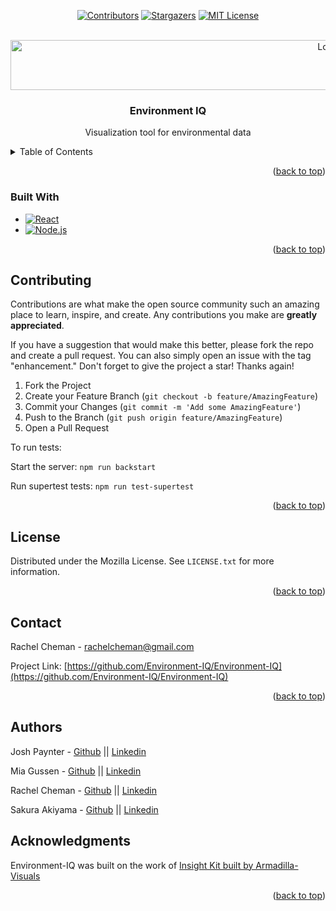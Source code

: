 <!-- Readme template from https://github.com/othneildrew/Best-README-Template/blob/master/BLANK_README.md-->

<a name="readmeTop"></a>

<!--
*** I'm using markdown "reference style" links for readability.
*** Reference links are enclosed in brackets [ ] instead of parentheses ( ).
*** See the bottom of this document for the declaration of the reference variables
*** for contributors-url, forks-url, etc. This is an optional, concise syntax you may use.
*** https://www.markdownguide.org/basic-syntax/#reference-style-links
-->

<div align='center'>

<!-- PROJECT SHIELDS -->

[![Contributors][contributors-shield]][contributors-url]
[![Stargazers][stars-shield]][stars-url]
[![MIT License][license-shield]][license-url]

</div>

<!-- PROJECT LOGO -->
<br />
<div align="center">
  <a href="https://github.com/Environment-IQ/Environment-IQ">
    <img src="https://i.imgur.com/mrT2pHx.png" alt="Logo" width="1000" height="80">
  </a>

<h3 align="center">Environment IQ</h3>

  <p align="center">
    Visualization tool for environmental data
    <br />
</div>

<!-- TABLE OF CONTENTS -->
<details>
  <summary>Table of Contents</summary>
  <ol>
    <li><a href="#built-with">Built With</a></li>
    <li><a href="#contributing">Contributing</a></li>
    <li><a href="#license">License</a></li>
    <li><a href="#contact">Contact</a></li>
    <li><a href="#authors">Authors</a></li>
    <li><a href="#acknowledgments">Acknowledgments</a></li>

  </ol>
</details>

<p align="right">(<a href="#readmeTop">back to top</a>)</p>

### Built With

- [![React][react.js]][react-url]
- [![Node.js][node.js]][node-url]

<p align="right">(<a href="#readmeTop">back to top</a>)</p>

<!-- CONTRIBUTING -->

## Contributing

Contributions are what make the open source community such an amazing place to learn, inspire, and create. Any contributions you make are **greatly appreciated**.

If you have a suggestion that would make this better, please fork the repo and create a pull request. You can also simply open an issue with the tag "enhancement."
Don't forget to give the project a star! Thanks again!

1. Fork the Project
2. Create your Feature Branch (`git checkout -b feature/AmazingFeature`)
3. Commit your Changes (`git commit -m 'Add some AmazingFeature'`)
4. Push to the Branch (`git push origin feature/AmazingFeature`)
5. Open a Pull Request

To run tests:

Start the server: `npm run backstart`

Run supertest tests: `npm run test-supertest`

<p align="right">(<a href="#readmeTop">back to top</a>)</p>

<!-- LICENSE -->

## License

Distributed under the Mozilla License. See `LICENSE.txt` for more information.

<p align="right">(<a href="#readmeTop">back to top</a>)</p>

<!-- CONTACT -->

## Contact

Rachel Cheman - rachelcheman@gmail.com

Project Link: [https://github.com/Environment-IQ/Environment-IQ](https://github.com/Environment-IQ/Environment-IQ)

<p align="right">(<a href="#readmeTop">back to top</a>)</p>

<!-- Authors -->

## Authors

Josh Paynter - [Github](https://github.com/jip1029) || [Linkedin](https://www.linkedin.com/in/josh-paynter/)

Mia Gussen - [Github](https://github.com/mjpg1) || [Linkedin](https://www.linkedin.com/in/mia-gussen/)

Rachel Cheman - [Github](https://github.com/rcheman) || [Linkedin](www.linkedin.com/in/rachel-cheman/)

Sakura Akiyama - [Github](https://github.com/sakurakiyama) || [Linkedin](https://www.linkedin.com/in/sakura-akiyama-bowden/)

<!-- Acknowledgements -->

## Acknowledgments

Environment-IQ was built on the work of [Insight Kit built by Armadilla-Visuals](https://github.com/Armadillo-Visuals/InsightKit)

<p align="right">(<a href="#readmeTop">back to top</a>)</p>

<!-- MARKDOWN LINKS & IMAGES -->
<!-- https://www.markdownguide.org/basic-syntax/#reference-style-links -->

[contributors-shield]: https://img.shields.io/github/contributors/Environment-IQ/Environment-IQ.svg?style=for-the-badge
[contributors-url]: https://github.com/Environment-IQ/Environment-IQ/graphs/contributors
[stars-shield]: https://img.shields.io/github/stars/Environment-IQ/Environment-IQ.svg?style=for-the-badge
[stars-url]: https://github.com/Environment-IQ/Environment-IQ/stargazers
[license-shield]: https://img.shields.io/github/license/Environment-IQ/Environment-IQ.svg?style=for-the-badge
[license-url]: https://github.com/Environment-IQ/Environment-IQ/blob/master/LICENSE.txt
[react.js]: https://img.shields.io/badge/React-20232A?style=for-the-badge&logo=react&logoColor=61DAFB
[react-url]: https://reactjs.org/
[node.js]: https://nodejs.org/static/images/logo.svg
[node-url]: https://nodejs.org/en/
